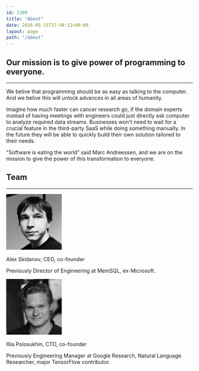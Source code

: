 ```yaml
---
id: 1380
title: "About"
date: 2016-05-15T17:48:12+00:00
layout: page
path: "/about"
---
```



<section class="text-center">
  <div class="container">
    <h2 class="section-heading">Our mission is to give power of programming to everyone.</h2>
    <hr class="primary">
    <p class="lead text-muted">We belive that programming should be as easy as talking to the computer.
    And we belive this will unlock advances in all areas of humanity.</p>
    <p class="lead text-muted">Imagine how much faster can cancer research go, if the domain experts instead of having meetings with engineers could just directly ask computer to analyze required data streams.
    Businesses won't need to wait for a crucial feature in the third-party SaaS while doing something manually.
    In the future they will be able to quickly build their own solution tailored to their needs.</p>
    <p class="lead text-muted">"Software is eating the world" said Marc Andreessen, and we are on the mission to give the power of this transformation to everyone.</p>
  </div>

  <div class="container">
    <div class="row">
      <div class="col-lg-12">
        <h2 class="section-heading">Team </h2>
        <hr class="primary" />
      </div>
    </div>
  </div>
 <div class="container">
    <div class="row">
        <div class="col-md-3">
        <img src="alex.png" height=150px>
        </div>
        <div class="col-md-8 text-left">
            <p class="lead text-muted">Alex Skidanov, CEO, co-founder</p>
            <p class="lead text-muted">Previously Director of Engineering at MemSQL, ex-Microsoft.</p>
        </div>
    </div>
    <div class="row">
        <div class="col-md-3">
            <img src="illia.png" height=150px>
        </div>
        <div class="col-md-8 text-left">
            <p class="lead text-muted">Illia Polosukhin, CTO, co-founder</p>
            <p class="lead text-muted">Previously Engineering Manager at Google Research, Natural Language Researcher, major TensorFlow contributor.</p>
        </div>
    </div>
 </div>
</section>

